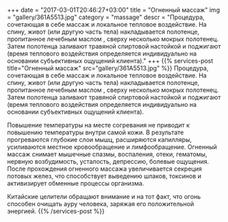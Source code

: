 +++
date = "2017-03-01T20:46:27+03:00"
title = "Огненный массаж"
img = "gallery/361A5513.jpg"
category = "massage"
descr = "Процедура, сочетающая в себе массаж и локальное тепловое воздействие. На спину, живот (или другую часть тела) накладывается полотенце, пропитанное лечебным маслом , сверху несколько мокрых полотенец. Затем полотенца заливают травяной спиртовой настойкой и поджигают (время теплового воздействия определяется индивидуально на основании субъективных ощущений клиента)."
+++
{{% services-post title="Огненный массаж" src="gallery/361A5513.jpg" %}}
Процедура, сочетающая в себе массаж и локальное тепловое воздействие. На спину, живот (или другую часть тела) накладывается полотенце, пропитанное лечебным маслом , сверху несколько мокрых полотенец. Затем полотенца заливают травяной спиртовой настойкой и поджигают (время теплового воздействия определяется индивидуально на основании субъективных ощущений клиента).

Повышение температуры на месте согревания не приводит к повышению температуры внутри самой кожи. В результате прогреваются глубокие слои мышц, расширяются капилляры, усиливаются местное кровообращение и лимфообращение. 
Огненный массаж снимает мышечные спазмы, воспаления, отеки, гематомы, нервную возбудимость, усталость, депрессию, болевые ощущения. После прохождения огненного массажа увеличивается секреция потовых желез, что способствует выведению шлаков, токсинов и активизирует обменные процессы организма.

Китайские целители обращают внимание и на тот факт, что огонь способен очищать ауру человека, заряжая его положительной энергией.
{{% /services-post %}}